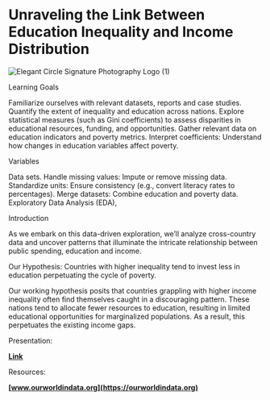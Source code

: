 # Unraveling the Link Between Education Inequality and Income Distribution

![Elegant Circle Signature Photography Logo (1)](https://github.com/user-attachments/assets/0df7f0b6-732c-4343-b981-8a4630eca92b)

Learning Goals

Familiarize ourselves with relevant datasets, reports and case studies.
Quantify the extent of inequality and education across nations.
Explore statistical measures (such as Gini coefficients) to assess disparities in educational resources, funding, and opportunities.
Gather relevant data on education indicators and poverty metrics.
Interpret coefficients: Understand how changes in education variables affect poverty.

Variables

Data sets. Handle missing values: Impute or remove missing data.
Standardize units: Ensure consistency (e.g., convert literacy rates to percentages).
Merge datasets: Combine education and poverty data. 
Exploratory Data Analysis (EDA), 


Introduction

As we embark on this data-driven exploration, we’ll analyze cross-country data and uncover patterns that illuminate the intricate relationship between public spending, education and income.

Our Hypothesis: Countries with higher inequality tend to invest less in education perpetuating the cycle of poverty.

Our working hypothesis posits that countries grappling with higher income inequality often find themselves caught in a discouraging pattern. 
These nations tend to allocate fewer resources to education, resulting in limited educational opportunities for marginalized populations. As a result, this perpetuates the existing income gaps.


Presentation:

**[Link](https://www.canva.com/design/DAGQh8L4D30/YlLkzOHwtVFGVTPFPcQqCw/view?utm_content=DAGQh8L4D30&utm_campaign=designshare&utm_medium=link&utm_source=editor)**


Resources:

**[www.ourworldindata.org](https://ourworldindata.org)**


